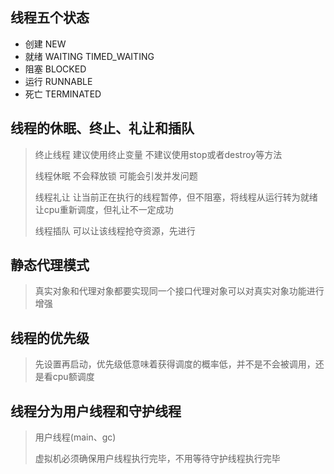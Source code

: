 ## 线程五个状态

- 创建 NEW
- 就绪 WAITING TIMED_WAITING
- 阻塞 BLOCKED
- 运行 RUNNABLE
- 死亡 TERMINATED

## 线程的休眠、终止、礼让和插队
> 终止线程 建议使用终止变量 不建议使用stop或者destroy等方法
> 
> 线程休眠 不会释放锁 可能会引发并发问题
> 
> 线程礼让 让当前正在执行的线程暂停，但不阻塞，将线程从运行转为就绪 让cpu重新调度，但礼让不一定成功
> 
> 线程插队 可以让该线程抢夺资源，先进行

## 静态代理模式
> 真实对象和代理对象都要实现同一个接口代理对象可以对真实对象功能进行增强


## 线程的优先级
> 先设置再启动，优先级低意味着获得调度的概率低，并不是不会被调用，还是看cpu额调度

## 线程分为用户线程和守护线程
> 用户线程(main、gc)
> 
> 虚拟机必须确保用户线程执行完毕，不用等待守护线程执行完毕